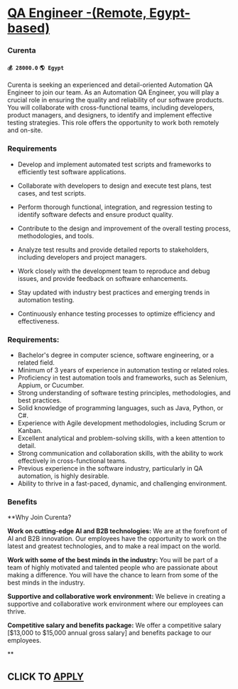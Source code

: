 # [QA Engineer -(Remote, Egypt-based)](https://www.remotewlb.com/apply/qa-engineer-remote-egypt-based)  
### Curenta  
#### `💰 28000.0` `🌎 Egypt`  

Curenta is seeking an experienced and detail-oriented Automation QA Engineer to join our team. As an Automation QA Engineer, you will play a crucial role in ensuring the quality and reliability of our software products. You will collaborate with cross-functional teams, including developers, product managers, and designers, to identify and implement effective testing strategies. This role offers the opportunity to work both remotely and on-site.

### Requirements

  * Develop and implement automated test scripts and frameworks to efficiently test software applications.

  * Collaborate with developers to design and execute test plans, test cases, and test scripts.
  * Perform thorough functional, integration, and regression testing to identify software defects and ensure product quality.
  * Contribute to the design and improvement of the overall testing process, methodologies, and tools.
  * Analyze test results and provide detailed reports to stakeholders, including developers and project managers.
  * Work closely with the development team to reproduce and debug issues, and provide feedback on software enhancements.
  * Stay updated with industry best practices and emerging trends in automation testing.
  * Continuously enhance testing processes to optimize efficiency and effectiveness.

### Requirements:  

  * Bachelor's degree in computer science, software engineering, or a related field.
  * Minimum of 3 years of experience in automation testing or related roles.
  * Proficiency in test automation tools and frameworks, such as Selenium, Appium, or Cucumber.
  * Strong understanding of software testing principles, methodologies, and best practices.
  * Solid knowledge of programming languages, such as Java, Python, or C#.
  * Experience with Agile development methodologies, including Scrum or Kanban.
  * Excellent analytical and problem-solving skills, with a keen attention to detail.
  * Strong communication and collaboration skills, with the ability to work effectively in cross-functional teams.
  * Previous experience in the software industry, particularly in QA automation, is highly desirable.
  * Ability to thrive in a fast-paced, dynamic, and challenging environment.

### Benefits

 **Why Join Curenta?

 **Work on cutting-edge AI and B2B technologies:** We are at the forefront of AI and B2B innovation. Our employees have the opportunity to work on the latest and greatest technologies, and to make a real impact on the world.

 **Work with some of the best minds in the industry:** You will be part of a team of highly motivated and talented people who are passionate about making a difference. You will have the chance to learn from some of the best minds in the industry.

 **Supportive and collaborative work environment:** We believe in creating a supportive and collaborative work environment where our employees can thrive.

 **Competitive salary and benefits package:** We offer a competitive salary [$13,000 to $15,000 annual gross salary] and benefits package to our employees.

**

  
## CLICK TO [APPLY](https://www.remotewlb.com/apply/qa-engineer-remote-egypt-based)

